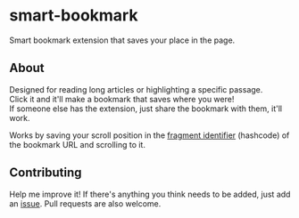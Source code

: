 # smart-bookmark
Smart bookmark extension that saves your place in the page.

## About 
Designed for reading long articles or highlighting a specific passage.  
Click it and it'll make a bookmark that saves where you were!  
If someone else has the extension, just share the bookmark with them, it'll work.

Works by saving your scroll position in the [fragment identifier](https://en.wikipedia.org/wiki/URI_fragment) (hashcode) of the bookmark URL and scrolling to it.

## Contributing
Help me improve it! If there's anything you think needs to be added, just add an [issue](https://github.com/barhatsor/smart-bookmark/issues/new). Pull requests are also welcome.